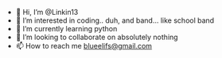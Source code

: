 - 👋 Hi, I’m @Linkin13
- 👀 I’m interested in coding.. duh, and band... like school band
- 🌱 I’m currently learning python
- 💞️ I’m looking to collaborate on absolutely nothing
- 📫 How to reach me blueelifs@gmail.com
